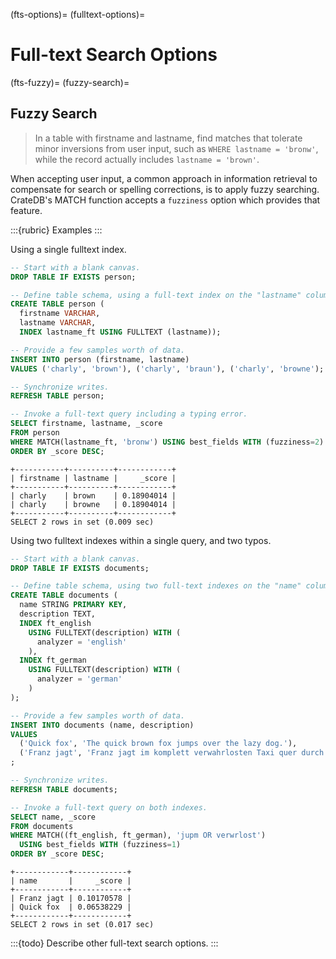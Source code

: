 (fts-options)=
(fulltext-options)=

# Full-text Search Options

(fts-fuzzy)=
(fuzzy-search)=
## Fuzzy Search

> In a table with firstname and lastname, find matches that tolerate
> minor inversions from user input, such as `WHERE lastname = 'bronw'`,
> while the record actually includes `lastname = 'brown'`.

When accepting user input, a common approach in information retrieval to
compensate for search or spelling corrections, is to apply fuzzy searching.
CrateDB's MATCH function accepts a `fuzziness` option which provides that
feature.

:::{rubric} Examples
:::

Using a single fulltext index.
```sql
-- Start with a blank canvas.
DROP TABLE IF EXISTS person;

-- Define table schema, using a full-text index on the "lastname" column.
CREATE TABLE person (
  firstname VARCHAR,
  lastname VARCHAR, 
  INDEX lastname_ft USING FULLTEXT (lastname));

-- Provide a few samples worth of data.
INSERT INTO person (firstname, lastname)
VALUES ('charly', 'brown'), ('charly', 'braun'), ('charly', 'browne');  

-- Synchronize writes.
REFRESH TABLE person;

-- Invoke a full-text query including a typing error.
SELECT firstname, lastname, _score
FROM person
WHERE MATCH(lastname_ft, 'bronw') USING best_fields WITH (fuzziness=2)
ORDER BY _score DESC;
```

```postgresql
+-----------+----------+------------+
| firstname | lastname |     _score |
+-----------+----------+------------+
| charly    | brown    | 0.18904014 |
| charly    | browne   | 0.18904014 |
+-----------+----------+------------+
SELECT 2 rows in set (0.009 sec)
```

Using two fulltext indexes within a single query, and two typos.
```sql
-- Start with a blank canvas.
DROP TABLE IF EXISTS documents;

-- Define table schema, using two full-text indexes on the "name" column.
CREATE TABLE documents (
  name STRING PRIMARY KEY,
  description TEXT,
  INDEX ft_english
    USING FULLTEXT(description) WITH (
      analyzer = 'english'
    ),
  INDEX ft_german
    USING FULLTEXT(description) WITH (
      analyzer = 'german'
    )
);

-- Provide a few samples worth of data.
INSERT INTO documents (name, description)
VALUES
  ('Quick fox', 'The quick brown fox jumps over the lazy dog.'),
  ('Franz jagt', 'Franz jagt im komplett verwahrlosten Taxi quer durch Bayern.')
;

-- Synchronize writes.
REFRESH TABLE documents;

-- Invoke a full-text query on both indexes.
SELECT name, _score
FROM documents
WHERE MATCH((ft_english, ft_german), 'jupm OR verwrlost')
  USING best_fields WITH (fuzziness=1)
ORDER BY _score DESC;
```

```postgresql
+------------+------------+
| name       |     _score |
+------------+------------+
| Franz jagt | 0.10170578 |
| Quick fox  | 0.06538229 |
+------------+------------+
SELECT 2 rows in set (0.017 sec)
```


:::{todo}
Describe other full-text search options.
:::
